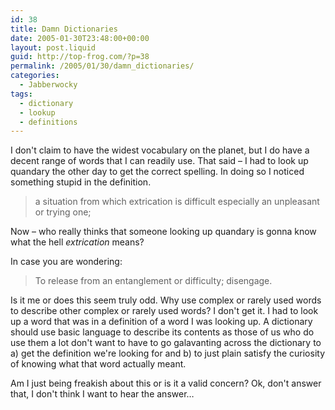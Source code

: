 ```yaml
---
id: 38
title: Damn Dictionaries
date: 2005-01-30T23:48:00+00:00
layout: post.liquid
guid: http://top-frog.com/?p=38
permalink: /2005/01/30/damn_dictionaries/
categories:
  - Jabberwocky
tags:
  - dictionary
  - lookup
  - definitions
---
```

I don't claim to have the widest vocabulary on the planet, but I do have a decent range of words that I can readily use. That said – I had to look up quandary the other day to get the correct spelling. In doing so I noticed something stupid in the definition.

> a situation from which extrication is difficult especially an unpleasant or trying one; 

Now – who really thinks that someone looking up quandary is gonna know what the hell _extrication_ means?

In case you are wondering:

> To release from an entanglement or difficulty; disengage.

Is it me or does this seem truly odd. Why use complex or rarely used words to describe other complex or rarely used words? I don't get it. I had to look up a word that was in a definition of a word I was looking up. A dictionary should use basic language to describe its contents as those of us who do use them a lot don't want to have to go galavanting across the dictionary to a) get the definition we're looking for and b) to just plain satisfy the curiosity of knowing what that word actually meant.

Am I just being freakish about this or is it a valid concern? Ok, don't answer that, I don't think I want to hear the answer…
